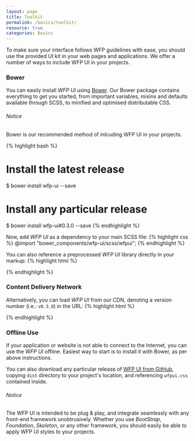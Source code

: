 ```yaml
---
layout: page
title: Toolkit
permalink: /basics/toolkit/
resource: true
categories: Basics
---
```


To make sure your interface follows WFP guidelines with ease, you should use the provided UI kit in your web pages and applications. We offer a number of ways to include WFP UI in your projects.

### Bower
You can easily install _WFP UI_ using [Bower](http://bower.io/). Our Bower package contains everything to get you started, from important variables, mixins and defaults available through SCSS, to minified and optimised distributable CSS.

<div class="notice">
  <h6 class="title">Notice</h6>
  <p>Bower is our recommended method of inlcuding WFP UI in your projects.</p>
</div>

{% highlight bash %}
# Install the latest release
$ bower install wfp-ui --save
# Install any particular release
$ bower install wfp-ui#0.3.0 --save
{% endhighlight %}

Now, add _WFP UI_ as a dependency to your main SCSS file:
{% highlight css %}
@import "bower_components/wfp-ui/scss/wfpui";
{% endhighlight %}

You can also reference a preprocessed _WFP UI_ library directly in your markup:
{% highlight html %}
<link rel="stylesheet" href="bower_components/wfp-ui/dist/wfpui.css">
{% endhighlight %}

### Content Delivery Network
Alternatively, you can load _WFP UI_ from our CDN, denoting a version number (i.e.: `v0.3.0`) in the URL:
{% highlight html %}
<link href="http://cdn.wfp.org/libraries/wfpui/v0.3.0/wfpui.min.css" rel="stylesheet">
{% endhighlight %}

### Offline Use
If your application or website is not able to connect to the Internet, you can use the _WFP UI_ offline. Easiest way to start is to install it with Bower, as per above instructions.

You can also download any particular release of [WFP UI from GitHub](https://github.com/wfp/ui/releases), copying `dist` directory to your project's location, and referencing `wfpui.css` contained inside.

<div class="notice">
  <h6 class="title">Notice</h6>
  <p>The WFP UI is intended to be plug &amp; play, and integrate seamlessly with any front-end framework unobtrusively. Whether you use <i>BootStrap</i>, <i>Foundation</i>, <i>Skeleton</i>, or any other framework, you should easily be able to apply WFP UI styles to your projects.</p>
</div>